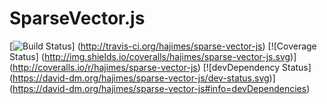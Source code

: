 # SparseVector.js
[![Build Status](https://travis-ci.org/hajimes/sparse-vector-js.svg)]
(http://travis-ci.org/hajimes/sparse-vector-js)
[![Coverage Status]
(http://img.shields.io/coveralls/hajimes/sparse-vector-js.svg)]
(http://coveralls.io/r/hajimes/sparse-vector-js)
[![devDependency Status]
(https://david-dm.org/hajimes/sparse-vector-js/dev-status.svg)]
(https://david-dm.org/hajimes/sparse-vector-js#info=devDependencies)
